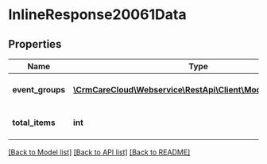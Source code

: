 # InlineResponse20061Data

## Properties
Name | Type | Description | Notes
------------ | ------------- | ------------- | -------------
**event_groups** | [**\CrmCareCloud\Webservice\RestApi\Client\Model\EventGroup[]**](EventGroup.md) | List of all event groups | [optional] 
**total_items** | **int** | Count of all found event groups | [optional] 

[[Back to Model list]](../../README.md#documentation-for-models) [[Back to API list]](../../README.md#documentation-for-api-endpoints) [[Back to README]](../../README.md)

